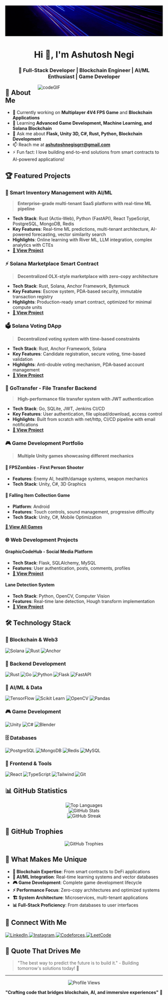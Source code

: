 ![logo](https://github.com/ashutoshnegi120/ashutoshnegi120/blob/main/logo.gif)

<h1 align="center">Hi 👋, I'm Ashutosh Negi</h1>
<h3 align="center">🚀 Full-Stack Developer | Blockchain Engineer | AI/ML Enthusiast | Game Developer</h3>

<img align="right" alt="codeGIF" width="400" src="https://gifdb.com/images/high/animated-man-computer-coding-nae6mec378lsg1i3.gif">

## 🎯 About Me

- 🔭 Currently working on **Multiplayer 4V4 FPS Game** and **Blockchain Applications**
- 🌱 Learning **Advanced Game Development, Machine Learning, and Solana Blockchain**
- 💬 Ask me about **Flask, Unity 3D, C#, Rust, Python, Blockchain Development**
- 📫 Reach me at **ashutoshnegisgrr@gmail.com**
- ⚡ Fun fact: I love building end-to-end solutions from smart contracts to AI-powered applications!

## 🏆 Featured Projects

### 🤖 Smart Inventory Management with AI/ML
> **Enterprise-grade multi-tenant SaaS platform with real-time ML pipeline**
- **Tech Stack**: Rust (Actix-Web), Python (FastAPI), React TypeScript, PostgreSQL, MongoDB, Redis
- **Key Features**: Real-time ML predictions, multi-tenant architecture, AI-powered forecasting, vector similarity search
- **Highlights**: Online learning with River ML, LLM integration, complex analytics with CTEs
- [**🔗 View Project**](https://github.com/ashutoshnegi120/Smart_Inventory_Management_With_AI_ML_integration)

### ⚡ Solana Marketplace Smart Contract
> **Decentralized OLX-style marketplace with zero-copy architecture**
- **Tech Stack**: Rust, Solana, Anchor Framework, Bytemuck
- **Key Features**: Escrow system, PDA-based security, immutable transaction registry
- **Highlights**: Production-ready smart contract, optimized for minimal compute units
- [**🔗 View Project**](https://github.com/ashutoshnegi120/solana-marketplace)

### 🗳️ Solana Voting DApp
> **Decentralized voting system with time-based constraints**
- **Tech Stack**: Rust, Anchor Framework, Solana
- **Key Features**: Candidate registration, secure voting, time-based validation
- **Highlights**: Anti-double voting mechanism, PDA-based account management
- [**🔗 View Project**](#) <!-- Add your voting dapp repo link -->

### 🚀 GoTransfer - File Transfer Backend
> **High-performance file transfer system with JWT authentication**
- **Tech Stack**: Go, SQLite, JWT, Jenkins CI/CD
- **Key Features**: User authentication, file upload/download, access control
- **Highlights**: Built from scratch with net/http, CI/CD pipeline with email notifications
- [**🔗 View Project**](https://github.com/ashutoshnegi120/GoTransfer)

### 🎮 Game Development Portfolio
> **Multiple Unity games showcasing different mechanics**

#### 🧟 FPSZombies - First Person Shooter
- **Features**: Enemy AI, health/damage systems, weapon mechanics
- **Tech Stack**: Unity, C#, 3D Graphics

#### 📱 Falling Item Collection Game
- **Platform**: Android
- **Features**: Touch controls, sound management, progressive difficulty
- **Tech Stack**: Unity, C#, Mobile Optimization

[**🔗 View All Games**](https://github.com/ashutoshnegi120)

### 🌐 Web Development Projects

#### GraphicCodeHub - Social Media Platform
- **Tech Stack**: Flask, SQLAlchemy, MySQL
- **Features**: User authentication, posts, comments, profiles
- [**🔗 View Project**](https://github.com/ashutoshnegi120/GraphicCodeHub)

#### Lane Detection System
- **Tech Stack**: Python, OpenCV, Computer Vision
- **Features**: Real-time lane detection, Hough transform implementation
- [**🔗 View Project**](https://github.com/ashutoshnegi120/lane-detection)

## 🛠️ Technology Stack

### 🔗 Blockchain & Web3
<p>
<img src="https://img.shields.io/badge/Solana-9945FF?style=for-the-badge&logo=solana&logoColor=white" alt="Solana" />
<img src="https://img.shields.io/badge/Rust-000000?style=for-the-badge&logo=rust&logoColor=white" alt="Rust" />
<img src="https://img.shields.io/badge/Anchor-512BD4?style=for-the-badge&logo=anchor&logoColor=white" alt="Anchor" />
</p>

### 🚀 Backend Development
<p>
<img src="https://img.shields.io/badge/Rust-000000?style=for-the-badge&logo=rust&logoColor=white" alt="Rust" />
<img src="https://img.shields.io/badge/Go-00ADD8?style=for-the-badge&logo=go&logoColor=white" alt="Go" />
<img src="https://img.shields.io/badge/Python-3776AB?style=for-the-badge&logo=python&logoColor=white" alt="Python" />
<img src="https://img.shields.io/badge/Flask-000000?style=for-the-badge&logo=flask&logoColor=white" alt="Flask" />
<img src="https://img.shields.io/badge/FastAPI-005571?style=for-the-badge&logo=fastapi&logoColor=white" alt="FastAPI" />
</p>

### 🤖 AI/ML & Data
<p>
<img src="https://img.shields.io/badge/TensorFlow-FF6F00?style=for-the-badge&logo=tensorflow&logoColor=white" alt="TensorFlow" />
<img src="https://img.shields.io/badge/scikit--learn-F7931E?style=for-the-badge&logo=scikit-learn&logoColor=white" alt="Scikit Learn" />
<img src="https://img.shields.io/badge/OpenCV-27338e?style=for-the-badge&logo=OpenCV&logoColor=white" alt="OpenCV" />
<img src="https://img.shields.io/badge/Pandas-2C2D72?style=for-the-badge&logo=pandas&logoColor=white" alt="Pandas" />
</p>

### 🎮 Game Development
<p>
<img src="https://img.shields.io/badge/Unity-100000?style=for-the-badge&logo=unity&logoColor=white" alt="Unity" />
<img src="https://img.shields.io/badge/C%23-239120?style=for-the-badge&logo=c-sharp&logoColor=white" alt="C#" />
<img src="https://img.shields.io/badge/Blender-E87D0D?style=for-the-badge&logo=blender&logoColor=white" alt="Blender" />
</p>

### 🗄️ Databases
<p>
<img src="https://img.shields.io/badge/PostgreSQL-316192?style=for-the-badge&logo=postgresql&logoColor=white" alt="PostgreSQL" />
<img src="https://img.shields.io/badge/MongoDB-4EA94B?style=for-the-badge&logo=mongodb&logoColor=white" alt="MongoDB" />
<img src="https://img.shields.io/badge/redis-%23DD0031.svg?&style=for-the-badge&logo=redis&logoColor=white" alt="Redis" />
<img src="https://img.shields.io/badge/MySQL-005C84?style=for-the-badge&logo=mysql&logoColor=white" alt="MySQL" />
</p>

### 🎨 Frontend & Tools
<p>
<img src="https://img.shields.io/badge/React-20232A?style=for-the-badge&logo=react&logoColor=61DAFB" alt="React" />
<img src="https://img.shields.io/badge/TypeScript-007ACC?style=for-the-badge&logo=typescript&logoColor=white" alt="TypeScript" />
<img src="https://img.shields.io/badge/Tailwind_CSS-38B2AC?style=for-the-badge&logo=tailwind-css&logoColor=white" alt="Tailwind" />
<img src="https://img.shields.io/badge/Git-F05032?style=for-the-badge&logo=git&logoColor=white" alt="Git" />
</p>

## 📊 GitHub Statistics

<div align="center">
  <img src="https://github-readme-stats.vercel.app/api/top-langs?username=ashutoshnegi120&show_icons=true&locale=en&layout=compact&theme=tokyonight" alt="Top Languages" />
</div>

<div align="center">
  <img src="https://github-readme-stats.vercel.app/api?username=ashutoshnegi120&show_icons=true&locale=en&theme=tokyonight" alt="GitHub Stats" />
</div>

<div align="center">
  <img src="https://github-readme-streak-stats.herokuapp.com/?user=ashutoshnegi120&theme=tokyonight" alt="GitHub Streak" />
</div>

## 🏅 GitHub Trophies
<div align="center">
  <img src="https://github-profile-trophy.vercel.app/?username=ashutoshnegi120&theme=tokyonight&no-frame=false&no-bg=true&margin-w=4" alt="GitHub Trophies" />
</div>

## 🌟 What Makes Me Unique

- **🔗 Blockchain Expertise**: From smart contracts to DeFi applications
- **🤖 AI/ML Integration**: Real-time learning systems and vector databases  
- **🎮 Game Development**: Complete game development lifecycle
- **⚡ Performance Focus**: Zero-copy architectures and optimized systems
- **🏗️ System Architecture**: Microservices, multi-tenant applications
- **📊 Full-Stack Proficiency**: From databases to user interfaces

## 🤝 Connect With Me

<p align="left">
<a href="https://linkedin.com/in/ashutosh-negi-UK07" target="blank">
  <img align="center" src="https://raw.githubusercontent.com/rahuldkjain/github-profile-readme-generator/master/src/images/icons/Social/linked-in-alt.svg" alt="LinkedIn" height="30" width="40" />
</a>
<a href="https://instagram.com/ashutosh___negi" target="blank">
  <img align="center" src="https://raw.githubusercontent.com/rahuldkjain/github-profile-readme-generator/master/src/images/icons/Social/instagram.svg" alt="Instagram" height="30" width="40" />
</a>
<a href="https://codeforces.com/profile/ashutoshnegisgrr" target="blank">
  <img align="center" src="https://raw.githubusercontent.com/rahuldkjain/github-profile-readme-generator/master/src/images/icons/Social/codeforces.svg" alt="Codeforces" height="30" width="40" />
</a>
<a href="https://www.leetcode.com/ashutoshnegisgrr" target="blank">
  <img align="center" src="https://raw.githubusercontent.com/rahuldkjain/github-profile-readme-generator/master/src/images/icons/Social/leet-code.svg" alt="LeetCode" height="30" width="40" />
</a>
</p>

## 💭 Quote That Drives Me
> "The best way to predict the future is to build it." - Building tomorrow's solutions today! 🚀

---

<div align="center">
  <img src="https://komarev.com/ghpvc/?username=ashutoshnegi120&label=Profile%20Views&color=0e75b6&style=flat" alt="Profile Views" />
</div>

<div align="center">
  
  **"Crafting code that bridges blockchain, AI, and immersive experiences"** 💫
  
</div>
